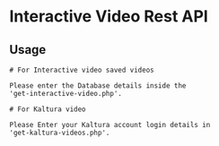 # Interactive Video Rest API

## Usage

```
# For Interactive video saved videos

Please enter the Database details inside the 
'get-interactive-video.php'.

# For Kaltura video

Please Enter your Kaltura account login details in
'get-kaltura-videos.php'.

```
